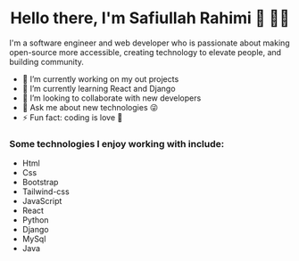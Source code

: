 <h1 align='center'> Hello there, I'm Safiullah Rahimi 👋 👨‍💻 </h1>

I'm a software engineer and web developer who is passionate about making open-source more accessible, creating technology to elevate people, and building community.
    
 - 🔭 I’m currently working on my out projects
 - 🌱 I’m currently learning React and Django
 - 👯 I’m looking to collaborate with new developers
 - 💬 Ask me about new technologies 😜
 - ⚡ Fun fact: coding is love 🥰

### Some technologies I enjoy working with include:
 - Html
 - Css
 - Bootstrap
 - Tailwind-css
 - JavaScript
 - React
 - Python
 - Django
 - MySql
 - Java
